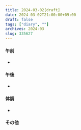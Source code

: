 ```yaml
---
title: 2024-03-02[draft]
date: 2024-03-02T21:00:00+09:00
draft: false
tags: ["diary", ""]
archives: 2024-03
slug: 335627
---
```

#### 午前
- 
#### 午後
- 
#### 体調
- 
#### その他